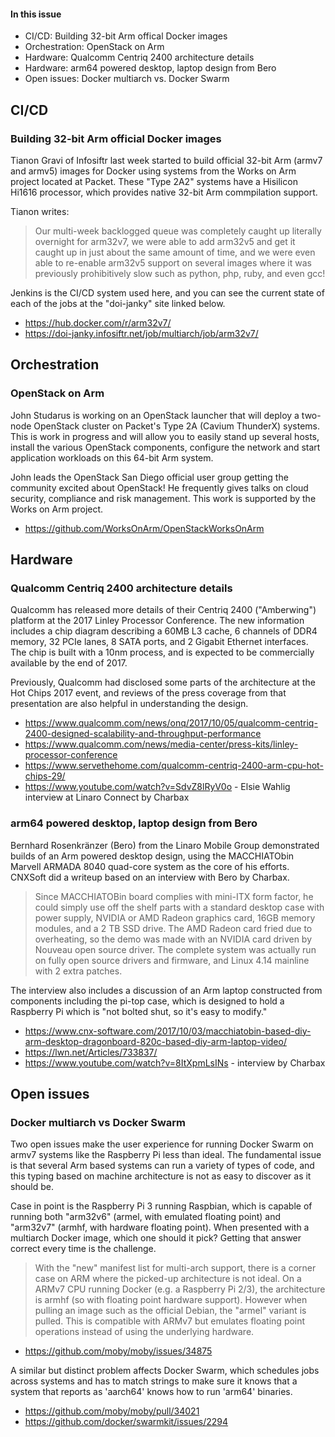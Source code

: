 #### In this issue

* CI/CD: Building 32-bit Arm offical Docker images 
* Orchestration: OpenStack on Arm
* Hardware: Qualcomm Centriq 2400 architecture details
* Hardware: arm64 powered desktop, laptop design from Bero
* Open issues: Docker multiarch vs. Docker Swarm

## CI/CD

### Building 32-bit Arm official Docker images

Tianon Gravi of Infosiftr last week started to build 
official 32-bit Arm (armv7 and armv5) images for Docker
using systems from the Works on Arm project located at
Packet. These "Type 2A2" systems have a Hisilicon Hi1616
processor, which provides native 32-bit Arm commpilation
support. 

Tianon writes:

> Our multi-week backlogged queue was completely caught up literally
overnight for arm32v7, we were able to add arm32v5 and get it caught
up in just about the same amount of time, and we were even able to
re-enable arm32v5 support on several images where it was previously
prohibitively slow such as python, php, ruby, and even gcc!

Jenkins is the CI/CD system used here, and you can see the
current state of each of the jobs at the "doi-janky" site
linked below.

* https://hub.docker.com/r/arm32v7/
* https://doi-janky.infosiftr.net/job/multiarch/job/arm32v7/

## Orchestration

### OpenStack on Arm

John Studarus is working on an OpenStack launcher that will
deploy a two-node OpenStack cluster on Packet's Type 2A
(Cavium ThunderX) systems. This is work in progress and
will allow you to easily stand up several hosts, install
the various OpenStack components, configure the network
and start application workloads on this 64-bit Arm system.

John leads the OpenStack San Diego official user group getting the
community excited about OpenStack! He frequently gives talks on
cloud security, compliance and risk management. This
work is supported by the Works on Arm project.

* https://github.com/WorksOnArm/OpenStackWorksOnArm

## Hardware

### Qualcomm Centriq 2400 architecture details

Qualcomm has released more details of their Centriq 2400
("Amberwing") platform at the 2017 Linley Processor 
Conference. The new information includes a chip diagram
describing a 60MB L3 cache, 6 channels of DDR4 memory,
32 PCIe lanes, 8 SATA ports, and 2 Gigabit Ethernet 
interfaces. The chip is built with a 10nm process, and
is expected to be commercially available by the end of
2017.

Previously, Qualcomm had disclosed some parts of the
architecture at the Hot Chips 2017 event, and reviews
of the press coverage from that presentation are also
helpful in understanding the design.

* https://www.qualcomm.com/news/onq/2017/10/05/qualcomm-centriq-2400-designed-scalability-and-throughput-performance
* https://www.qualcomm.com/news/media-center/press-kits/linley-processor-conference
* https://www.servethehome.com/qualcomm-centriq-2400-arm-cpu-hot-chips-29/
* https://www.youtube.com/watch?v=SdvZ8lRyV0o - Elsie Wahlig interview at Linaro Connect by Charbax

### arm64 powered desktop, laptop design from Bero

Bernhard Rosenkränzer (Bero) from the Linaro Mobile Group 
demonstrated builds of an Arm powered desktop design, using
the MACCHIATObin Marvell ARMADA 8040 quad-core system
as the core of his efforts. CNXSoft did a writeup based
on an interview with Bero by Charbax.

> Since MACCHIATOBin board complies with mini-ITX form factor, he
could simply use off the shelf parts with a standard desktop case
with power supply, NVIDIA or AMD Radeon graphics card, 16GB memory
modules, and a 2 TB SSD drive. The AMD Radeon card fried due to
overheating, so the demo was made with an NVIDIA card driven by
Nouveau open source driver. The complete system was actually run
on fully open source drivers and firmware, and Linux 4.14 mainline
with 2 extra patches.

The interview also includes a discussion of an Arm laptop 
constructed from components including the pi-top case, which
is designed to hold a Raspberry Pi which is "not bolted shut, so
it's easy to modify."

* https://www.cnx-software.com/2017/10/03/macchiatobin-based-diy-arm-desktop-dragonboard-820c-based-diy-arm-laptop-video/
* https://lwn.net/Articles/733837/
* https://www.youtube.com/watch?v=8ItXpmLsINs - interview by Charbax

## Open issues

### Docker multiarch vs Docker Swarm

Two open issues make the user experience for running Docker Swarm
on armv7 systems like the Raspberry Pi less than ideal. The
fundamental issue is that several Arm based systems can run
a variety of types of code, and this typing based on machine
architecture is not as easy to discover as it should be.

Case in point is the Raspberry Pi 3 running Raspbian, which 
is capable of running both "arm32v6" (armel, with emulated
floating point) and "arm32v7" (armhf, with hardware floating point).
When presented with a multiarch Docker image, which one should
it pick? Getting that answer correct every time is the challenge.

> With the "new" manifest list for multi-arch support, there is a
corner case on ARM where the picked-up architecture is not ideal.
On a ARMv7 CPU running Docker (e.g. a Raspberry Pi 2/3), the
architecture is armhf (so with floating point hardware support).
However when pulling an image such as the official Debian, the
"armel" variant is pulled. This is compatible with ARMv7 but emulates
floating point operations instead of using the underlying hardware.

* https://github.com/moby/moby/issues/34875

A similar but distinct problem affects Docker Swarm, which
schedules jobs across systems and has to match strings to 
make sure it knows that a system that reports as 'aarch64'
knows how to run 'arm64' binaries.

* https://github.com/moby/moby/pull/34021
* https://github.com/docker/swarmkit/issues/2294
